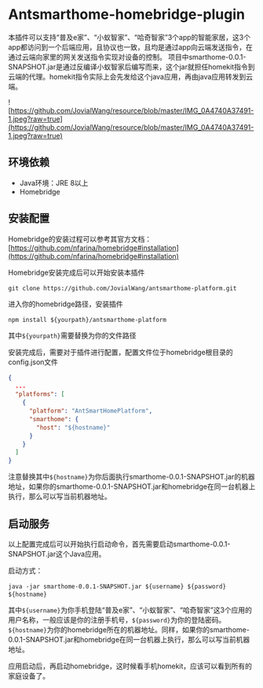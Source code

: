 # Antsmarthome-homebridge-plugin

本插件可以支持“普及e家”、“小蚁智家”、“哈奇智家”3个app的智能家居，这3个app都访问到一个后端应用，且协议也一致，且均是通过app向云端发送指令，在通过云端向家里的网关发送指令实现对设备的控制。
项目中smarthome-0.0.1-SNAPSHOT.jar是通过反编译小蚁智家后编写而来，这个jar就担任homekit指令到云端的代理。homekit指令实际上会先发给这个java应用，再由java应用转发到云端。

![https://github.com/JovialWang/resource/blob/master/IMG_0A4740A37491-1.jpeg?raw=true](https://github.com/JovialWang/resource/blob/master/IMG_0A4740A37491-1.jpeg?raw=true)

## 环境依赖

- Java环境：JRE 8以上
- Homebridge

## 安装配置

Homebridge的安装过程可以参考其官方文档：[https://github.com/nfarina/homebridge#installation](https://github.com/nfarina/homebridge#installation)

Homebridge安装完成后可以开始安装本插件
```
git clone https://github.com/JovialWang/antsmarthome-platform.git
```

进入你的homebridge路径，安装插件
```
npm install ${yourpath}/antsmarthome-platform
```

其中`${yourpath}`需要替换为你的文件路径

安装完成后，需要对于插件进行配置，配置文件位于homebridge根目录的config.json文件

```JSON
{
  ...
  "platforms": [
    {
      "platform": "AntSmartHomePlatform",
      "smarthome": {
        "host": "${hostname}"
      }
    }
  ]
}
```

注意替换其中`${hostname}`为你后面执行smarthome-0.0.1-SNAPSHOT.jar的机器地址，如果你的smarthome-0.0.1-SNAPSHOT.jar和homebridge在同一台机器上执行，那么可以写当前机器地址。

## 启动服务

以上配置完成后可以开始执行启动命令，首先需要启动smarthome-0.0.1-SNAPSHOT.jar这个Java应用。

启动方式：
```
java -jar smarthome-0.0.1-SNAPSHOT.jar ${username} ${password} ${hostname}
```

其中`${username}`为你手机登陆“普及e家”、“小蚁智家”、“哈奇智家”这3个应用的用户名称，一般应该是你的注册手机号，`${password}`为你的登陆密码。`${hostname}`为你的homebridge所在的机器地址。同样，如果你的smarthome-0.0.1-SNAPSHOT.jar和homebridge在同一台机器上执行，那么可以写当前机器地址。

应用启动后，再启动homebridge，这时候看手机homekit，应该可以看到所有的家庭设备了。